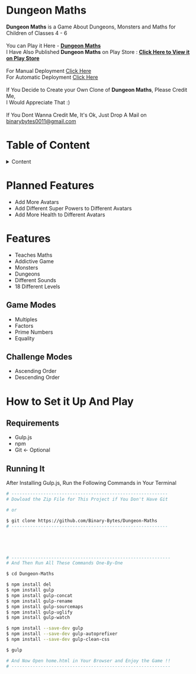 # Dungeon Maths

**Dungeon Maths** is a Game About Dungeons, Monsters and Maths for Children of Classes 4 - 6<br />
<br />
You can Play it Here - <a href="https://dungeon-maths.herokuapp.com/"><strong>Dungeon Maths</strong></a><br />
I Have Also Published **Dungeon Maths** on Play Store : <a href="https://play.google.com/store/apps/details?id=com.binarybytes.dungeonmaths"><strong>Click Here to View it on Play Store</strong></a><br />
<br />
For Manual Deployment <a href="/Manual-Deployment.md">Click Here</a><br />
For Automatic Deployment <a href="/Automatic-Deployment.md">Click Here</a><br />
<br />
If You Decide to Create your Own Clone of **Dungeon Maths**, Please Credit Me,<br />
I Would Appreciate That :)
<br />
<br />
If You Dont Wanna Credit Me, It's Ok, Just Drop A Mail on binarybytes0011@gmail.com

# Table of Content

<details>
<summary>Content</summary><br />
  
<details>

<summary>Planned</summary>
<br />

<a href="#planned-features">Planned Features</a>

</details>

<details>
<summary>Features</summary>
<br />

<a href="#game-modes">Game Modes</a><br />
<a href="#challenge-modes">Challenge Modes</a>

</details>

<details>

<summary>How to Set it Up And Play</summary>
<br />

<a href="#system-requirements">System Requirements</a><br />
<a href="#running-it">Running It</a>

</details>

</details>

# Planned Features

- Add More Avatars
- Add Different Super Powers to Different Avatars
- Add More Health to Different Avatars

# Features

- Teaches Maths
- Addictive Game
- Monsters
- Dungeons
- Different Sounds<br />
- 18 Different Levels

## Game Modes

- Multiples
- Factors
- Prime Numbers
- Equality

## Challenge Modes

- Ascending Order
- Descending Order

# How to Set it Up And Play

## Requirements

- Gulp.js
- npm
- Git <- Optional

## Running It

After Installing Gulp.js, Run the Following Commands in Your Terminal

```bash
# -----------------------------------------------------------
# Dowload the Zip File for This Project if You Don't Have Git

# or

$ git clone https://github.com/Binary-Bytes/Dungeon-Maths
# -----------------------------------------------------------





# ------------------------------------------------------------
# And Then Run All These Commands One-By-One

$ cd Dungeon-Maths

$ npm install del
$ npm install gulp
$ npm install gulp-concat
$ npm install gulp-rename
$ npm install gulp-sourcemaps
$ npm install gulp-uglify
$ npm install gulp-watch

$ npm install --save-dev gulp
$ npm install --save-dev gulp-autoprefixer
$ npm install --save-dev gulp-clean-css

$ gulp

# And Now Open home.html in Your Browser and Enjoy the Game !!
# ------------------------------------------------------------
```
